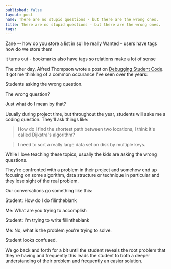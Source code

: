 ```yaml
---
published: false
layout: post
name: There are no stupid questions - but there are the wrong ones.
title: There are no stupid questions - but there are the wrong ones.
tags: 
---
```



Zane -- how do you store a list in sql
he really Wanted - users have tags how do we store them 

it turns out - bookmarks also have tags so relations make a lot of sense


The other day, Alfred Thompson wrote a post on [Debugging Student
Code](http://blog.acthompson.net/2013/11/debugging-student-code.html). It
got me thinking of a common occurance I've seen over the years:

Students asking the wrong question.

The wrong question?

Just what do I mean by that?

Usually during project time, but throughout the year, students will aske me a coding question. They'll ask things like:

> How do I find the shortest path between two locations, I think it's called Dijkstra's algorithm?

> I need to sort a really large data set on disk by multiple keys.

> 



While I love teaching these topics, usually the kids are asking the wrong questions. 

They're confronted with a problem in their project and somehow end up focusing on some algorithm, data structure or technique in particular and they lose sight of the real problem.

Our conversations go something like this:

Student: How do I do filintheblank

Me: What are you trying to accomplish

Student: I'm trying to write fillintheblank

Me: No, what is the problem you're trying to solve.

Student looks confused.

We go back and forth for a bit until the student reveals the root problem that they're having and frequently this leads the student to both a deeper understanding of their problem and frequently an easier solution.

